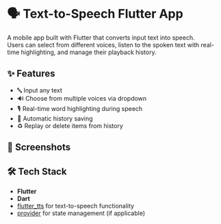 # 🗣️ Text-to-Speech Flutter App

A mobile app built with Flutter that converts input text into speech.  
Users can select from different voices, listen to the spoken text with real-time highlighting, and manage their playback history.

## ✨ Features

- 🔤 Input any text
- 🔊 Choose from multiple voices via dropdown
- 🎙️ Real-time word highlighting during speech
- 📝 Automatic history saving
- ♻️ Replay or delete items from history

## 📸 Screenshots


## 🛠️ Tech Stack

- **Flutter**
- **Dart**
- [flutter_tts](https://pub.dev/packages/flutter_tts) for text-to-speech functionality
- [provider](https://pub.dev/packages/provider) for state management (if applicable)
